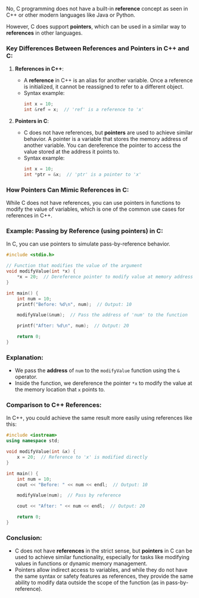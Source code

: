 No, C programming does not have a built-in **reference** concept as seen in C++ or other modern languages like Java or Python.

However, C does support **pointers**, which can be used in a similar way to **references** in other languages.

### Key Differences Between References and Pointers in C++ and C:

1. **References in C++**:
   - A **reference** in C++ is an alias for another variable. Once a reference is initialized, it cannot be reassigned to refer to a different object.
   - Syntax example: 
     ```cpp
     int x = 10;
     int &ref = x;  // 'ref' is a reference to 'x'
     ```

2. **Pointers in C**:
   - C does not have references, but **pointers** are used to achieve similar behavior. A pointer is a variable that stores the memory address of another variable. You can dereference the pointer to access the value stored at the address it points to.
   - Syntax example:
     ```c
     int x = 10;
     int *ptr = &x;  // 'ptr' is a pointer to 'x'
     ```

### How Pointers Can Mimic References in C:
While C does not have references, you can use pointers in functions to modify the value of variables, which is one of the common use cases for references in C++.

### Example: Passing by Reference (using pointers) in C:

In C, you can use pointers to simulate pass-by-reference behavior.

```c
#include <stdio.h>

// Function that modifies the value of the argument
void modifyValue(int *x) {
    *x = 20;  // Dereference pointer to modify value at memory address
}

int main() {
    int num = 10;
    printf("Before: %d\n", num);  // Output: 10

    modifyValue(&num);  // Pass the address of 'num' to the function

    printf("After: %d\n", num);  // Output: 20

    return 0;
}
```

### Explanation:
- We pass the **address** of `num` to the `modifyValue` function using the `&` operator.
- Inside the function, we dereference the pointer `*x` to modify the value at the memory location that `x` points to.

### Comparison to C++ References:
In C++, you could achieve the same result more easily using references like this:

```cpp
#include <iostream>
using namespace std;

void modifyValue(int &x) {
    x = 20;  // Reference to 'x' is modified directly
}

int main() {
    int num = 10;
    cout << "Before: " << num << endl;  // Output: 10

    modifyValue(num);  // Pass by reference

    cout << "After: " << num << endl;  // Output: 20

    return 0;
}
```

### Conclusion:
- C does not have **references** in the strict sense, but **pointers** in C can be used to achieve similar functionality, especially for tasks like modifying values in functions or dynamic memory management.
- Pointers allow indirect access to variables, and while they do not have the same syntax or safety features as references, they provide the same ability to modify data outside the scope of the function (as in pass-by-reference).